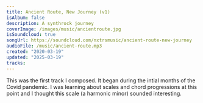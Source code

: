 ```yaml
---
title: Ancient Route, New Journey (v1)
isAlbum: false
description: A synthrock journey
coverImage: /images/music/ancientroute.jpg
isSoundcloud: true
songUrl: https://soundcloud.com/nxtrsmusic/ancient-route-new-journey
audioFile: /music/ancient-route.mp3
created: "2020-03-19"
updated: "2025-03-19"
tracks:
---
```


This was the first track I composed. It began during the intial months of the Covid pandemic. I was learning about scales and chord progressions at this point and I thought this scale (a harmonic minor) sounded interesting.
